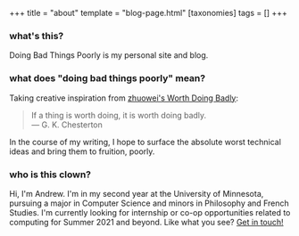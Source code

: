 +++
title = "about"
template = "blog-page.html"
[taxonomies]
tags = []
+++

### what's this?
Doing Bad Things Poorly is my personal site and blog.

### what does "doing bad things poorly" mean?
Taking creative inspiration from [zhuowei's Worth Doing Badly](https://worthdoingbadly.com/about):

> If a thing is worth doing, it is worth doing badly. \
> — G. K. Chesterton

In the course of my writing, I hope to surface the absolute worst technical ideas and bring them to fruition, poorly.

### who is this clown?
Hi, I'm Andrew. I'm in my second year at the University of Minnesota, pursuing a major in Computer Science and minors in Philosophy and French Studies. I'm currently looking for internship or co-op opportunities related to computing for Summer 2021 and beyond. Like what you see? [Get in touch!](mailto:hire@tny.town)
